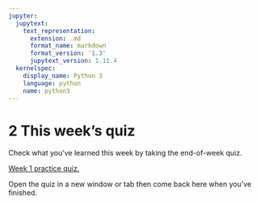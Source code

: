 ```yaml
---
jupyter:
  jupytext:
    text_representation:
      extension: .md
      format_name: markdown
      format_version: '1.3'
      jupytext_version: 1.11.4
  kernelspec:
    display_name: Python 3
    language: python
    name: python3
---
```


# 2 This week’s quiz


Check what you’ve learned this week by taking the end-of-week quiz.

[Week 1 practice quiz.](https://www.open.edu/openlearn/ocw/mod/quiz/view.php?id=78777)

Open the quiz in a new window or tab then come back here when you’ve finished.

